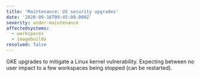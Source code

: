 ```yaml
---
title: 'Maintenance: US security upgrades'
date: '2020-09-16T09:45:00.000Z'
severity: under-maintenance
affectedsystems:
  - workspaces
  - imagebuilds
resolved: false
---
```

GKE upgrades to mitigate a Linux kernel vulnerability. Expecting between no user impact to a few workspaces being stopped (can be restarted).

<!--- language code: en -->
